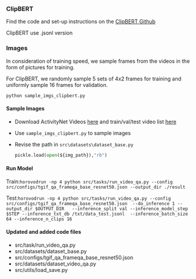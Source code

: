 ### ClipBERT

Find the code and set-up instructions on the [ClipBERT Github](https://github.com/jayleicn/ClipBERT)

ClipBERT use .jsonl version

### Images

In consideration of training speed, we sample frames from the videos in the form of pictures for training.

For ClipBERT, we randomly sample 5 sets of 4x2 frames  for training and uniformly sample 16 frames for validation.

```
python sample_imgs_clipbert.py
```

#### Sample Images

- Download ActivityNet Videos [here](http://activity-net.org/) and train/val/test video list [here]()
- Use `sample_imgs_clipbert.py` to sample images

- Revise the path in `src\datasets\dataset_base.py` 

  ```python
  pickle.load(open(${img_path}),"rb")
  ```

#### Run Model

Train:`horovodrun -np 4 python src/tasks/run_video_qa.py --config src/configs/tgif_qa_frameqa_base_resnet50.json --output_dir ./result`

Test:`horovodrun -np 4 python src/tasks/run_video_qa.py --config src/configs/tgif_qa_frameqa_base_resnet50.json  --do_inference 1 --output_dir $OUTPUT_DIR   --inference_split val --inference_model_step $STEP --inference_txt_db /txt/data_test.jsonl  --inference_batch_size 64 --inference_n_clips 16`

#### Updated and added code files

- src/task/run_video_qa.py
- src/datasets/dataset_base.py
- src/configs/tgif_qa_frameqa_base_resnet50.json
- src/datasets/dataset_video_qa.py
- src/utils/load_save.py

